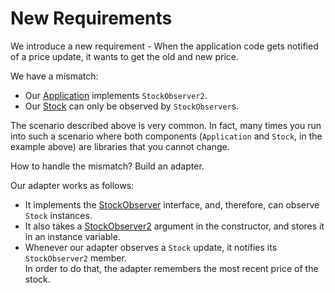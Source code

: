 # New Requirements

We introduce a new requirement - When the application code gets notified of a price update, it wants to get the old and new price.

We have a mismatch:
 *  Our [Application](src/csc301/observerExample/Application.java) implements `StockObserver2`.
 *  Our [Stock](src/csc301/observerExample/Stock.java) can only be observed by `StockObserver`s.

The scenario described above is very common.
In fact, many times you run into such a scenario where both components (`Application` and `Stock`, in the example above) are libraries that you cannot change.

How to handle the mismatch? Build an adapter.

Our adapter works as follows:
 * It implements the [StockObserver](src/csc301/observerExample/StockObserver.java) interface, and, therefore, can observe `Stock` instances.
 * It also takes a [StockObserver2](src/csc301/observerExample/StockObserver2.java) argument in the constructor, and stores it in an instance variable.
 * Whenever our adapter observes a `Stock` update, it notifies its `StockObserver2` member.    
   In order to do that, the adapter remembers the most recent price of the stock.
